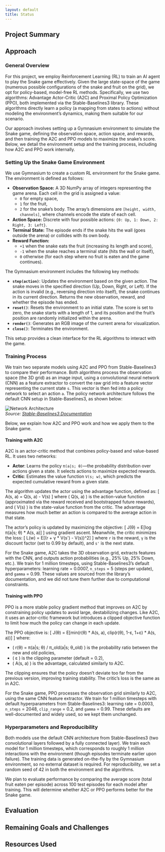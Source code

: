 ```yaml
---
layout: default
title: Status
---
```


## Project Summary

## Approach

### General Overview
For this project, we employ Reinforcement Learning (RL) to train an AI agent to play the Snake game effectively. Given the large state-space of the game (numerous possible configurations of the snake and fruit on the grid), we opt for policy-based, model-free RL methods. Specifically, we use two algorithms: Advantage Actor-Critic (A2C) and Proximal Policy Optimization (PPO), both implemented via the Stable-Baselines3 library. These algorithms directly learn a policy (a mapping from states to actions) without modeling the environment’s dynamics, making them suitable for our scenario.

Our approach involves setting up a Gymnasium environment to simulate the Snake game, defining the observation space, action space, and rewards, and then training the A2C and PPO models to maximize the snake’s score. Below, we detail the environment setup and the training process, including how A2C and PPO work internally.

### Setting Up the Snake Game Environment
We use Gymnasium to create a custom RL environment for the Snake game. The environment is defined as follows:

- **Observation Space:** A 3D NumPy array of integers representing the game arena. Each cell in the grid is assigned a value: 
  - `0` for empty space, 
  - `1` for the fruit, 
  - `2` for the snake’s body. 
  The array’s dimensions are `[height, width, channels]`, where channels encode the state of each cell.
- **Action Space:** Discrete with four possible actions: `{0: Up, 1: Down, 2: Right, 3: Left}`.
- **Terminal State:** The episode ends if the snake hits the wall (goes outside the arena) or collides with its own body.
- **Reward Function:**
  - `+1` when the snake eats the fruit (increasing its length and score),
  - `-1` when the snake reaches a terminal state (hits the wall or itself),
  - `0` otherwise (for each step where no fruit is eaten and the game continues).

The Gymnasium environment includes the following key methods:
- **`step(action)`**: Updates the environment based on the given action. The snake moves in the specified direction (Up, Down, Right, or Left). If the action is invalid (e.g., reversing direction into itself), the snake continues in its current direction. Returns the new observation, reward, and whether the episode has ended.
- **`reset()`**: Resets the environment to an initial state. The score is set to zero, the snake starts with a length of 1, and its position and the fruit’s position are randomly initialized within the arena.
- **`render()`**: Generates an RGB image of the current arena for visualization.
- **`close()`**: Terminates the environment.

This setup provides a clean interface for the RL algorithms to interact with the game.

### Training Process
We train two separate models using A2C and PPO from Stable-Baselines3 to compare their performance. Both algorithms process the observation space (the 3D grid) as an image input, using a convolutional neural network (CNN) as a feature extractor to convert the raw grid into a feature vector representing the current state `s`. This vector is then fed into a policy network to select an action `a`. The policy network architecture follows the default CNN setup in Stable-Baselines3, as shown below:

![Network Architecture](https://stable-baselines3.readthedocs.io/en/master/_images/net_arch.png)  
*Source: [Stable-Baselines3 Documentation](https://stable-baselines3.readthedocs.io/en/master/guide/custom_policy.html)*

Below, we explain how A2C and PPO work and how we apply them to the Snake game.

#### Training with A2C
A2C is an actor-critic method that combines policy-based and value-based RL. It uses two networks:
- **Actor**: Learns the policy `π(a|s; θ)`—the probability distribution over actions given a state. It selects actions to maximize expected rewards.
- **Critic**: Estimates the value function `V(s; w)`, which predicts the expected cumulative reward from a given state.

The algorithm updates the actor using the advantage function, defined as:
\[ A(s, a) = Q(s, a) - V(s) \]
where \( Q(s, a) \) is the action-value function (approximated via the reward received and bootstrapped future rewards), and \( V(s) \) is the state-value function from the critic. The advantage measures how much better an action is compared to the average action in that state.

The actor’s policy is updated by maximizing the objective:
\[ J(θ) = E[log π(a|s; θ) * A(s, a)] \]
using gradient ascent. Meanwhile, the critic minimizes the loss:
\[ L(w) = E[(r + γ * V(s') - V(s))^2] \]
where `r` is the reward, `γ` is the discount factor (set to 0.99 by default), and `s'` is the next state.

For the Snake game, A2C takes the 3D observation grid, extracts features with the CNN, and outputs action probabilities (e.g., 25% Up, 25% Down, etc.). We train for 1 million timesteps, using Stable-Baselines3’s default hyperparameters: learning rate = 0.0007, `n_steps` = 5 (steps per update), and `gamma` = 0.99. These values are sourced from the library’s documentation, and we did not tune them further due to computational constraints.

#### Training with PPO
PPO is a more stable policy gradient method that improves on A2C by constraining policy updates to avoid large, destabilizing changes. Like A2C, it uses an actor-critic framework but introduces a clipped objective function to limit how much the policy can change in each update.

The PPO objective is:
\[ J(θ) = E[min(r(θ) * A(s, a), clip(r(θ), 1-ε, 1+ε) * A(s, a))] \]
where:
- \( r(θ) = π(a|s; θ) / π_old(a|s; θ_old) \) is the probability ratio between the new and old policies,
- \( ε \) is the clipping parameter (default = 0.2),
- \( A(s, a) \) is the advantage, calculated similarly to A2C.

The clipping ensures that the policy doesn’t deviate too far from the previous version, improving training stability. The critic’s loss is the same as in A2C.

For the Snake game, PPO processes the observation grid similarly to A2C, using the same CNN feature extractor. We train for 1 million timesteps with default hyperparameters from Stable-Baselines3: learning rate = 0.0003, `n_steps` = 2048, `clip_range` = 0.2, and `gamma` = 0.99. These defaults are well-documented and widely used, so we kept them unchanged.

### Hyperparameters and Reproducibility
Both models use the default CNN architecture from Stable-Baselines3 (two convolutional layers followed by a fully connected layer). We train each model for 1 million timesteps, which corresponds to roughly 1 million interactions with the environment (though episodes terminate earlier upon failure). The training data is generated on-the-fly by the Gymnasium environment, so no external dataset is required. For reproducibility, we set a random seed of 42 in both the environment and the algorithms.

We plan to evaluate performance by comparing the average score (total fruit eaten per episode) across 100 test episodes for each model after training. This will determine whether A2C or PPO performs better for the Snake game.

## Evaluation

## Remaining Goals and Challenges

## Resources Used
